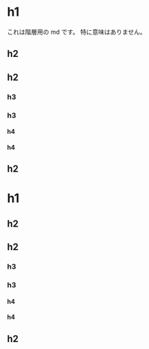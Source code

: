 # h1

これは階層用の md です。
特に意味はありません。

## h2

## h2

### h3

### h3

#### h4

#### h4

## h2

# h1

## h2

## h2

### h3

### h3

#### h4

#### h4

## h2
